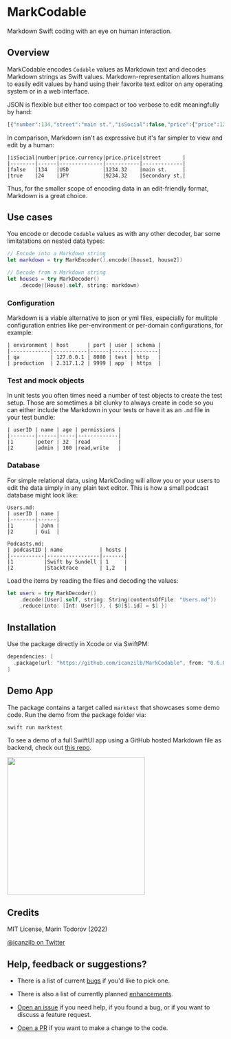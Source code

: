 # MarkCodable

Markdown Swift coding with an eye on human interaction.

## Overview

MarkCodable encodes `Codable` values as Markdown text and decodes Markdown strings as Swift values. Markdown-representation allows humans to easily edit values by hand using their favorite text editor on any operating system or in a web interface.

JSON is flexible but either too compact or too verbose to edit meaningfully by hand:

```javascript
[{"number":134,"street":"main st.","isSocial":false,"price":{"price":1234.3199999999999,"currency":"USD"}},{"number":24,"street":"Secondary st.","isSocial":true,"price":{"price":9234.3199999999997,"currency":"JPY"}}]
```

In comparison, Markdown isn't as expressive but it's far simpler to view and edit by a human:

```text
|isSocial|number|price.currency|price.price|street       |
|--------|------|--------------|-----------|-------------|
|false   |134   |USD           |1234.32    |main st.     |
|true    |24    |JPY           |9234.32    |Secondary st.|
```

Thus, for the smaller scope of encoding data in an edit-friendly format, Markdown is a great choice.

## Use cases

You encode or decode `Codable` values as with any other decoder, bar some limitatations on nested data types:

```swift
// Encode into a Markdown string
let markdown = try MarkEncoder().encode([house1, house2])

// Decode from a Markdown string
let houses = try MarkDecoder()
    .decode([House].self, string: markdown)
```

### Configuration

Markdown is a viable alternative to json or yml files, especially for mulitple configuration entries like per-environment or per-domain configurations, for example:

```text
| environment | host      | port | user | schema |
|-------------|-----------|------|------|--------|
| qa          | 127.0.0.1 | 8080 | test | http   |
| production  | 2.317.1.2 | 9999 | app  | https  |
```

### Test and mock objects

In unit tests you often times need a number of test objects to create the test setup. Those are sometimes a bit clunky to always create in code so you can either include the Markdown in your tests or have it as an `.md` file in your test bundle:

```text
| userID | name | age | permissions |
|--------|------|-----|-------------|
|1       |peter | 32  |read         |
|2       |admin | 100 |read,write   |
```

### Database

For simple relational data, using MarkCoding will allow you or your users to edit the data simply in any plain text editor. This is how a small podcast database might look like:

```text
Users.md:
| userID | name |
|--------|------|
|1       | John |
|2       | Gui  |

Podcasts.md:
| podcastID | name            | hosts |
|-----------|-----------------|-------|
|1          |Swift by Sundell | 1     |
|2          |Stacktrace       | 1,2   |
```

Load the items by reading the files and decoding the values:

```swift
let users = try MarkDecoder()
    .decode([User].self, string: String(contentsOfFile: "Users.md"))
    .reduce(into: [Int: User](), { $0[$1.id] = $1 })
```

## Installation

Use the package directly in Xcode or via SwiftPM:

```swift
dependencies: [
  .package(url: "https://github.com/icanzilb/MarkCodable", from: "0.6.0"),
]
```

## Demo App

The package contains a target called `marktest` that showcases some demo code. Run the demo from the package folder via:

```text
swift run marktest
```

To see a demo of a full SwiftUI app using a GitHub hosted Markdown file as backend, check out [this repo](https://github.com/icanzilb/MarkCodingDemoApp).

<img src="https://raw.githubusercontent.com/icanzilb/MarkCodingDemoApp/main/etc/app-screen.png" width=320>

## Credits

MIT License, Marin Todorov (2022)

[@icanzilb on Twitter](https://twitter.com/icanzilb)

## Help, feedback or suggestions?

- There is a list of current [bugs](https://github.com/icanzilb/MarkCodable/issues?q=is%3Aissue+is%3Aopen+label%3Abug) if you'd like to pick one.
- There is also a list of currently planned [enhancements](https://github.com/icanzilb/MarkCodable/issues?q=is%3Aissue+is%3Aopen+label%3Aenhancement).


- [Open an issue](https://github.com/icanzilb/MarkCodable/issues) if you need help, if you found a bug, or if you want to discuss a feature request.
- [Open a PR](https://github.com/icanzilb/MarkCodable/pulls) if you want to make a change to the code.
